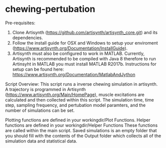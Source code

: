 # chewing-pertubation

Pre-requisites:
1. Clone Artisynth (https://github.com/artisynth/artisynth_core.git) and its dependencies.
2. Follow the install guide for OSX and Windows to setup your enviroment (https://www.artisynth.org/Documentation/InstallGuide).
3. Artisynth must also be configured to work in MATLAB. Currently, Artisynth is recommended to be compiled with Java 8 therefore to run Artinsyht in MATLAB you must install MATLAB R2017b. Instructions for setup can be found here: https://www.artisynth.org/Documentation/MatlabAndJython

Script Overview:
This script runs a inverse chewing simulation in artisynth. A trajectory is programmed in Artisynth (https://www.artisynth.org/Main/HomePage), muscle excitations are calculated and then collected within this script. The simulation time, time step, sampling frequency, and pertubation model paramters, and the number of simulations can be set.

Plotting functions are defined in your workingdir/Plot Functions. Helper functions are defined in your workingdir/Helper Functions These functions are called within the main script. Saved simulations is an empty folder that you should fill with the contents of the Output folder which collects all of the simulation data and statistical data.
